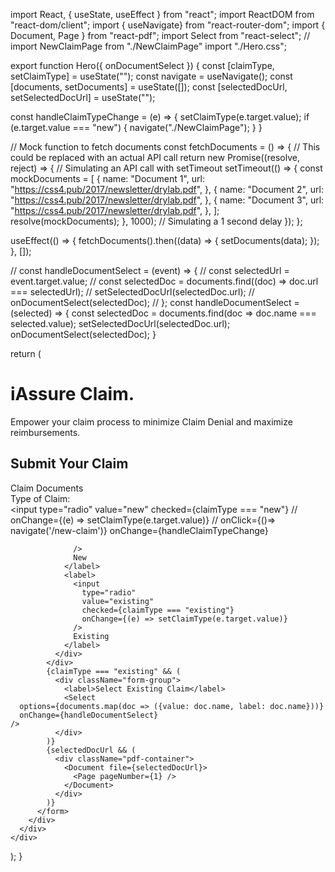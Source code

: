import React, { useState, useEffect } from "react";
import ReactDOM from "react-dom/client";
import { useNavigate} from "react-router-dom";
import { Document, Page } from "react-pdf";
import Select from "react-select";
// import  NewClaimPage  from "./NewClaimPage"
import "./Hero.css";

export function Hero({ onDocumentSelect }) {
  const [claimType, setClaimType] = useState("");
  const navigate = useNavigate();
  const [documents, setDocuments] = useState([]);
  const [selectedDocUrl, setSelectedDocUrl] = useState("");

const handleClaimTypeChange = (e) => {
    setClaimType(e.target.value);
    if (e.target.value === "new") {
      navigate("./NewClaimPage"); 
    }
  }
  
  // Mock function to fetch documents
  const fetchDocuments = () => {
    // This could be replaced with an actual API call
    return new Promise((resolve, reject) => {
      // Simulating an API call with setTimeout
      setTimeout(() => {
        const mockDocuments = [
          {
            name: "Document 1",
            url: "https://css4.pub/2017/newsletter/drylab.pdf",
          },
          {
            name: "Document 2",
            url: "https://css4.pub/2017/newsletter/drylab.pdf",
          },
          {
            name: "Document 3",
            url: "https://css4.pub/2017/newsletter/drylab.pdf",
          },
        ];
        resolve(mockDocuments);
      }, 1000); // Simulating a 1 second delay
    });
  };

  useEffect(() => {
    fetchDocuments().then((data) => {
      setDocuments(data);
    });
  }, []);

  // const handleDocumentSelect = (event) => {
  //   const selectedUrl = event.target.value;
  //   const selectedDoc = documents.find((doc) => doc.url === selectedUrl);
  //   setSelectedDocUrl(selectedDoc.url);
  //   onDocumentSelect(selectedDoc);
  // };
  const handleDocumentSelect = (selected) => {
    const selectedDoc = documents.find(doc => doc.name === selected.value);
    setSelectedDocUrl(selectedDoc.url);
    onDocumentSelect(selectedDoc);
  }  

  return (
    <div className="hero">
      <div className="hero-content">
        <div className="claim-info">
          <h1>iAssure Claim.</h1>
          <p>
           Empower your claim process to minimize Claim Denial and maximize reimbursements.
          </p>
        </div>
        <div className="claim-form">
          <form>
            <h2>Submit Your Claim</h2>
            <div className="form-group">
              <label>Claim Documents</label>
            </div>
            <div className="form-group">
              <label>Type of Claim:</label>
              <div>
                <label>
                  <input
                    type="radio"
                    value="new"
                    checked={claimType === "new"}
                    // onChange={(e) => setClaimType(e.target.value)}
                    // onClick={()=> navigate('/new-claim')}
                    onChange={handleClaimTypeChange} 

                  />
                  New
                </label>
                <label>
                  <input
                    type="radio"
                    value="existing"
                    checked={claimType === "existing"}
                    onChange={(e) => setClaimType(e.target.value)}
                  />
                  Existing
                </label>
              </div>
            </div>
            {claimType === "existing" && (
              <div className="form-group">
                <label>Select Existing Claim</label>
                <Select 
      options={documents.map(doc => ({value: doc.name, label: doc.name}))}
      onChange={handleDocumentSelect}
    />
              </div>
            )}
            {selectedDocUrl && (
              <div className="pdf-container">
                <Document file={selectedDocUrl}>
                  <Page pageNumber={1} />
                </Document>
              </div>
            )}
          </form>
        </div>
      </div>
    </div>
  );
}
